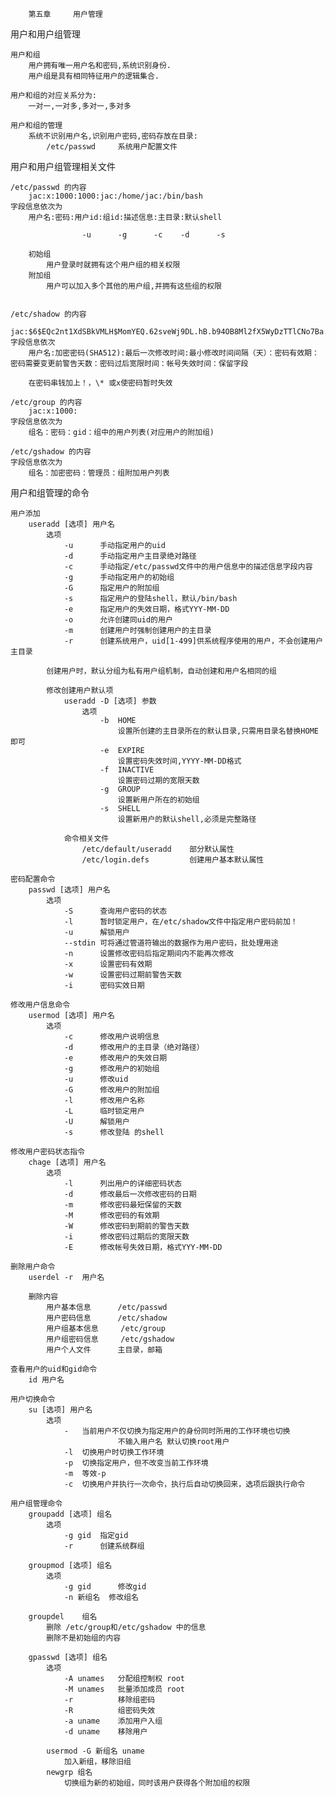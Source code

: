 		第五章		用户管理

用户和用户组管理

	用户和组
		用户拥有唯一用户名和密码,系统识别身份.
		用户组是具有相同特征用户的逻辑集合.
	
	用户和组的对应关系分为:
		一对一,一对多,多对一,多对多
	
	用户和组的管理
		系统不识别用户名,识别用户密码,密码存放在目录:	
			/etc/passwd		系统用户配置文件
		
用户和用户组管理相关文件
	
	/etc/passwd 的内容
		jac:x:1000:1000:jac:/home/jac:/bin/bash
	字段信息依次为
		用户名:密码:用户id:组id:描述信息:主目录:默认shell
		
					-u		-g		-c	  -d	  -s
					
		初始组
			用户登录时就拥有这个用户组的相关权限
		附加组
			用户可以加入多个其他的用户组,并拥有这些组的权限
		
	
	/etc/shadow 的内容
		jac:$6$EQc2nt1XdSBkVMLH$MomYEQ.62sveWj9DL.hB.b94OB8Ml2fX5WyDzTTlCNo7Ba.Z41G0Vnhc.T8oc5N5Dk64AvvfwLlQzZxMJb8Pw0::0:99999:7:::
	字段信息依次
		用户名:加密密码(SHA512):最后一次修改时间:最小修改时间间隔（天）：密码有效期：密码需要变更前警告天数：密码过后宽限时间：帐号失效时间：保留字段
		
		在密码串钱加上！，\* 或x使密码暂时失效
		
	/etc/group 的内容 	
		jac:x:1000:
	字段信息依次为
		组名：密码：gid：组中的用户列表(对应用户的附加组)
		
	/etc/gshadow 的内容
	字段信息依次为
		组名：加密密码：管理员：组附加用户列表
		
用户和组管理的命令

	用户添加
		useradd	[选项] 用户名
			选项
				-u		手动指定用户的uid
				-d		手动指定用户主目录绝对路径
				-c		手动指定/etc/passwd文件中的用户信息中的描述信息字段内容
				-g		手动指定用户的初始组
				-G		指定用户的附加组
				-s		指定用户的登陆shell，默认/bin/bash
				-e		指定用户的失效日期，格式YYY-MM-DD
				-o		允许创建同uid的用户
				-m		创建用户时强制创建用户的主目录
				-r		创建系统用户，uid[1-499]供系统程序使用的用户，不会创建用户主目录
			
			创建用户时，默认分组为私有用户组机制，自动创建和用户名相同的组
			
			修改创建用户默认项
				useradd -D [选项] 参数
					选项
						-b	HOME
							设置所创建的主目录所在的默认目录,只需用目录名替换HOME即可
						-e	EXPIRE
							设置密码失效时间,YYYY-MM-DD格式
						-f	INACTIVE
							设置密码过期的宽限天数
						-g	GROUP
							设置新用户所在的初始组
						-s	SHELL
							设置新用户的默认shell,必须是完整路径
						
				命令相关文件
					/etc/default/useradd	部分默认属性
					/etc/login.defs			创建用户基本默认属性
	
	密码配置命令
		passwd [选项] 用户名
			选项
				-S		查询用户密码的状态
				-l		暂时锁定用户，在/etc/shadow文件中指定用户密码前加！
				-u		解锁用户
				--stdin	可将通过管道符输出的数据作为用户密码，批处理用途
				-n		设置修改密码后指定期间内不能再次修改
				-x		设置密码有效期
				-w		设置密码过期前警告天数
				-i		密码实效日期
		
	修改用户信息命令
		usermod [选项] 用户名
			选项
				-c		修改用户说明信息
				-d		修改用户的主目录（绝对路径）
				-e		修改用户的失效日期
				-g		修改用户的初始组
				-u		修改uid
				-G		修改用户的附加组
				-l		修改用户名称
				-L		临时锁定用户
				-U		解锁用户
				-s		修改登陆 的shell
				
	修改用户密码状态指令
		chage [选项] 用户名
			选项
				-l		列出用户的详细密码状态
				-d		修改最后一次修改密码的日期
				-m		修改密码最短保留的天数
				-M		修改密码的有效期
				-W		修改密码到期前的警告天数
				-i		修改密码过期后的宽限天数
				-E		修改帐号失效日期，格式YYY-MM-DD
	
	删除用户命令
		userdel	-r	用户名
		
		删除内容
			用户基本信息		/etc/passwd
			用户密码信息		/etc/shadow
			用户组基本信息		/etc/group
			用户组密码信息		/etc/gshadow
			用户个人文件		主目录，邮箱
			
	查看用户的uid和gid命令
		id 用户名
	
	用户切换命令
		su [选项] 用户名
			选项
				-	当前用户不仅切换为指定用户的身份同时所用的工作环境也切换
							不输入用户名 默认切换root用户
				-l	切换用户时切换工作环境
				-p	切换指定用户，但不改变当前工作环境
				-m	等效-p
				-c	切换用户并执行一次命令，执行后自动切换回来，选项后跟执行命令
			
	用户组管理命令
		groupadd [选项] 组名
			选项
				-g gid	指定gid
				-r		创建系统群组
		
		groupmod [选项] 组名
			选项
				-g gid		修改gid
				-n 新组名	修改组名
		
		groupdel	组名
			删除 /etc/group和/etc/gshadow 中的信息
			删除不是初始组的内容
		
		gpasswd [选项] 组名
			选项
				-A unames	分配组控制权 root
				-M unames	批量添加成员 root
				-r			移除组密码
				-R			组密码失效
				-a uname	添加用户入组
				-d uname	移除用户
				
			usermod -G 新组名 uname
				加入新组，移除旧组
			newgrp 组名
				切换组为新的初始组，同时该用户获得各个附加组的权限
			